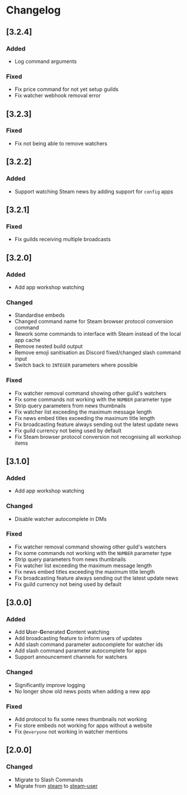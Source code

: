 # Changelog

## [3.2.4]

### Added

- Log command arguments

### Fixed

- Fix price command for not yet setup guilds
- Fix watcher webhook removal error

## [3.2.3]

### Fixed

- Fix not being able to remove watchers

## [3.2.2]

### Added

- Support watching Steam news by adding support for `config` apps

## [3.2.1]

### Fixed

- Fix guilds receiving multiple broadcasts

## [3.2.0]

### Added

- Add app workshop watching

### Changed

- Standardise embeds
- Changed command name for Steam browser protocol conversion command
- Rework some commands to interface with Steam instead of the local app cache
- Remove nested build output
- Remove emoji sanitisation as Discord fixed/changed slash command input
- Switch back to `INTEGER` parameters where possible

### Fixed

- Fix watcher removal command showing other guild's watchers
- Fix some commands not working with the `NUMBER` parameter type
- Strip query parameters from news thumbnails
- Fix watcher list exceeding the maximum message length
- Fix news embed titles exceeding the maximum title length
- Fix broadcasting feature always sending out the latest update news
- Fix guild currency not being used by default
- Fix Steam browser protocol conversion not recognising all workshop items

## [3.1.0]

### Added

- Add app workshop watching

### Changed

- Disable watcher autocomplete in DMs

### Fixed

- Fix watcher removal command showing other guild's watchers
- Fix some commands not working with the `NUMBER` parameter type
- Strip query parameters from news thumbnails
- Fix watcher list exceeding the maximum message length
- Fix news embed titles exceeding the maximum title length
- Fix broadcasting feature always sending out the latest update news
- Fix guild currency not being used by default

## [3.0.0]

### Added

- Add **U**ser-**G**enerated **C**ontent watching
- Add broadcasting feature to inform users of updates
- Add slash command parameter autocomplete for watcher ids
- Add slash command parameter autocomplete for apps
- Support announcement channels for watchers

### Changed

- Significantly improve logging
- No longer show old news posts when adding a new app

### Fixed

- Add protocol to fix some news thumbnails not working
- Fix store embeds not working for apps without a website
- Fix `@everyone` not working in watcher mentions

## [2.0.0]

### Changed

- Migrate to Slash Commands
- Migrate from [steam](https://github.com/seishun/node-steam) to [steam-user](https://github.com/DoctorMcKay/node-steam-user)
